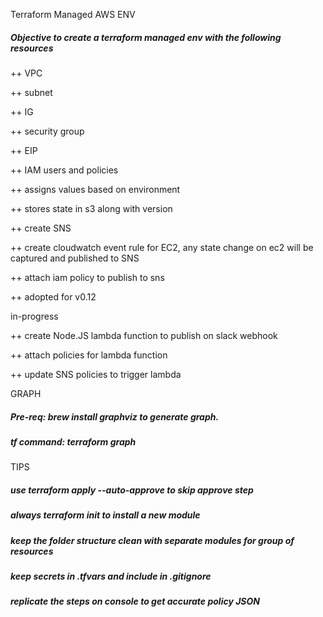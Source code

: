 Terraform Managed AWS ENV
##### Objective to create a terraform managed env with the following resources

++ VPC

++ subnet

++ IG

++ security group

++ EIP

++ IAM users and policies

++ assigns values based on environment

++ stores state in s3 along with version

++ create SNS 

++ create cloudwatch event rule for EC2, any state change on ec2 will be captured and published to SNS

++ attach iam policy to publish to sns

++ adopted for v0.12

in-progress 

++ create Node.JS lambda function to publish on slack webhook

++ attach policies for lambda function

++ update SNS policies to trigger lambda 


GRAPH

##### Pre-req: brew install graphviz to generate graph. 
##### tf command: terraform graph

TIPS

##### use terraform apply --auto-approve to skip approve step
##### always terraform init to install a new module 
##### keep the folder structure clean with separate modules for group of resources
##### keep secrets in .tfvars and include in .gitignore
##### replicate the steps on console to get accurate policy JSON